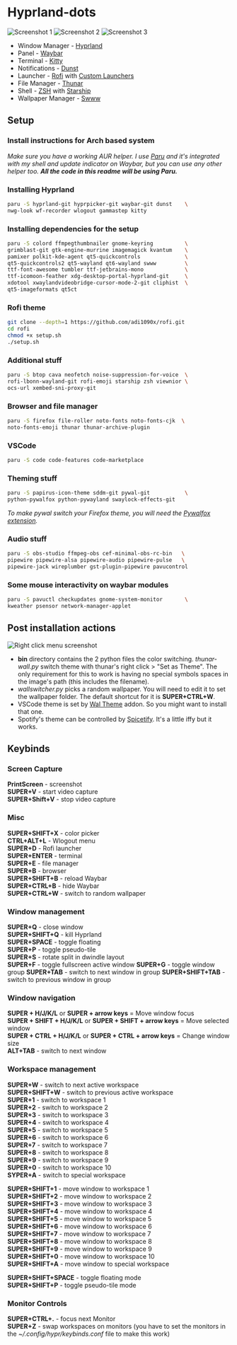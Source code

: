 # Hyprland-dots

![Screenshot 1](/assets/01.png "Screenshot 1")
![Screenshot 2](/assets/02.png "Screenshot 2")
![Screenshot 3](/assets/03.png "Screenshot 3")

* Window Manager - [Hyprland](https://github.com/hyprwm/Hyprland)
* Panel - [Waybar](https://github.com/Alexays/Waybar)
* Terminal - [Kitty](https://github.com/kovidgoyal/kitty)
* Notifications - [Dunst](https://github.com/dunst-project/dunst)
* Launcher - [Rofi](https://github.com/davatorium/rofi) with [Custom Launchers](https://github.com/adi1090x/rofi)
* File Manager - [Thunar](https://github.com/xfce-mirror/thunar)
* Shell - [ZSH](https://sourceforge.net/projects/zsh/) with [Starship](https://github.com/starship/starship)
* Wallpaper Manager - [Swww](https://github.com/Horus645/swww)

## Setup

### Install instructions for Arch based system

*Make sure you have a working AUR helper. I use [Paru](https://github.com/Morganamilo/paru) and it's integrated with my shell and update indicator on Waybar, but you can use any other helper too.* ***All the code in this readme will be using Paru.***

### Installing Hyprland

```sh
paru -S hyprland-git hyprpicker-git waybar-git dunst    \
nwg-look wf-recorder wlogout gammastep kitty
```

### Installing dependencies for the setup

```sh
paru -S colord ffmpegthumbnailer gnome-keyring          \
grimblast-git gtk-engine-murrine imagemagick kvantum    \
pamixer polkit-kde-agent qt5-quickcontrols              \
qt5-quickcontrols2 qt5-wayland qt6-wayland swww         \
ttf-font-awesome tumbler ttf-jetbrains-mono             \
ttf-icomoon-feather xdg-desktop-portal-hyprland-git     \
xdotool xwaylandvideobridge-cursor-mode-2-git cliphist  \
qt5-imageformats qt5ct
```

### Rofi theme

```sh
git clone --depth=1 https://github.com/adi1090x/rofi.git
cd rofi
chmod +x setup.sh
./setup.sh
```

### Additional stuff

```sh
paru -S btop cava neofetch noise-suppression-for-voice  \
rofi-lbonn-wayland-git rofi-emoji starship zsh viewnior \
ocs-url xembed-sni-proxy-git
```

### Browser and file manager

```sh
paru -S firefox file-roller noto-fonts noto-fonts-cjk  \
noto-fonts-emoji thunar thunar-archive-plugin
```

### VSCode

```sh
paru -S code code-features code-marketplace
```

### Theming stuff

```sh
paru -S papirus-icon-theme sddm-git pywal-git           \
python-pywalfox python-pywayland swaylock-effects-git
```

*To make pywal switch your Firefox theme, you will need the [Pywalfox extension](https://addons.mozilla.org/en-US/firefox/addon/pywalfox/).*

### Audio stuff

```sh
paru -S obs-studio ffmpeg-obs cef-minimal-obs-rc-bin   \
pipewire pipewire-alsa pipewire-audio pipewire-pulse   \
pipewire-jack wireplumber gst-plugin-pipewire pavucontrol
```

### Some mouse interactivity on waybar modules

```sh
paru -S pavuctl checkupdates gnome-system-monitor       \
kweather psensor network-manager-applet
```

## Post installation actions

![Right click menu screenshot](/assets/right-click-menu.png "Screenshot 4")

* **bin** directory contains the 2 python files the color switching. *thunar-wall.py* switch theme with thunar's right click > "Set as Theme". The only requirement for this to work is having no special symbols spaces in the image's path (this includes the filename).
* *wallswitcher.py* picks a random wallpaper. You will need to edit it to set the wallpaper folder. The default shortcut for it is **SUPER+CTRL+W**.
* VSCode theme is set by [Wal Theme](https://marketplace.visualstudio.com/items?itemName=dlasagno.wal-theme) addon. So you might want to install that one.
* Spotify's theme can be controlled by [Spicetify](https://github.com/spicetify). It's a little iffy but it works.

## Keybinds

### Screen Capture

**PrintScreen** - screenshot  
**SUPER+V** - start video capture  
**SUPER+Shift+V** - stop video capture  

### Misc

**SUPER+SHIFT+X** - color picker  
**CTRL+ALT+L** - Wlogout menu  
**SUPER+D** - Rofi launcher  
**SUPER+ENTER** - terminal  
**SUPER+E** - file manager  
**SUPER+B** - browser  
**SUPER+SHIFT+B** - reload Waybar  
**SUPER+CTRL+B** - hide Waybar  
**SUPER+CTRL+W** - switch to random wallpaper  

### Window management

**SUPER+Q** - close window  
**SUPER+SHIFT+Q** - kill Hyprland  
**SUPER+SPACE** - toggle floating  
**SUPER+P** - toggle pseudo-tile  
**SUPER+S** - rotate split in dwindle layout  
**SUPER+F** - toggle fullscreen active window
**SUPER+G** - toggle window group
**SUPER+TAB** - switch to next window in group
**SUPER+SHIFT+TAB** - switch to previous window in group

### Window navigation

**SUPER + H/J/K/L** or **SUPER + arrow keys** = Move window focus  
**SUPER + SHIFT + H/J/K/L** or **SUPER + SHIFT + arrow keys** = Move selected window  
**SUPER + CTRL + H/J/K/L** or **SUPER + CTRL + arrow keys** = Change window size  
**ALT+TAB** - switch to next window  

### Workspace management

**SUPER+W** - switch to next active workspace  
**SUPER+SHIFT+W** - switch to previous active workspace  
**SUPER+1** - switch to workspace 1  
**SUPER+2** - switch to workspace 2  
**SUPER+3** - switch to workspace 3  
**SUPER+4** - switch to workspace 4  
**SUPER+5** - switch to workspace 5  
**SUPER+6** - switch to workspace 6  
**SUPER+7** - switch to workspace 7  
**SUPER+8** - switch to workspace 8  
**SUPER+9** - switch to workspace 9  
**SUPER+0** - switch to workspace 10  
**SYPER+A** - switch to special workspace

**SUPER+SHIFT+1** - move window to workspace 1  
**SUPER+SHIFT+2** - move window to workspace 2  
**SUPER+SHIFT+3** - move window to workspace 3  
**SUPER+SHIFT+4** - move window to workspace 4  
**SUPER+SHIFT+5** - move window to workspace 5  
**SUPER+SHIFT+6** - move window to workspace 6  
**SUPER+SHIFT+7** - move window to workspace 7  
**SUPER+SHIFT+8** - move window to workspace 8  
**SUPER+SHIFT+9** - move window to workspace 9  
**SUPER+SHIFT+0** - move window to workspace 10  
**SUPER+SHIFT+A** - move window to special workspace  

**SUPER+SHIFT+SPACE** - toggle floating mode  
**SUPER+SHIFT+P** - toggle pseudo-tile mode  

### Monitor Controls

**SUPER+CTRL+.** - focus next Monitor  
**SUPER+Z** - swap workspaces on monitors (you have to set the monitors in the *~/.config/hypr/keybinds.conf* file to make this work)
